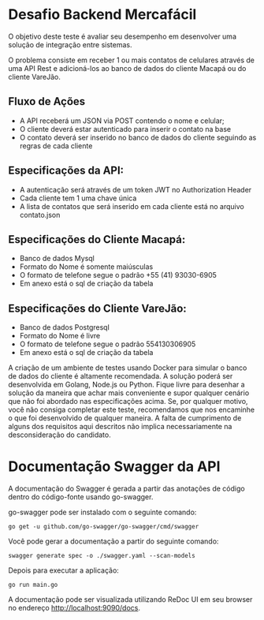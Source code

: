 # Desafio Backend Mercafácil

O objetivo deste teste é avaliar seu desempenho em desenvolver uma solução de integração entre sistemas.

O problema consiste em receber 1 ou mais contatos de celulares através de uma API Rest e adicioná-los ao banco de dados do cliente Macapá ou do cliente VareJão.

## Fluxo de Ações
- A API receberá um JSON via POST contendo o nome e celular;
- O cliente deverá estar autenticado para inserir o contato na base
- O contato deverá ser inserido no banco de dados do cliente seguindo as regras de cada cliente

## Especificações da API:
- A autenticação será através de um token JWT no Authorization Header
- Cada cliente tem 1 uma chave única
- A lista de contatos que será inserido em cada cliente está no arquivo contato.json

## Especificações do Cliente Macapá:
- Banco de dados Mysql
- Formato do Nome é somente maiúsculas
- O formato de telefone segue o padrão +55 (41) 93030-6905
- Em anexo está o sql de criação da tabela

## Especificações do Cliente VareJão:
- Banco de dados Postgresql
- Formato do Nome é livre
- O formato de telefone segue o padrão 554130306905
- Em anexo está o sql de criação da tabela

A criação de um ambiente de testes usando Docker para simular o banco de dados do cliente é altamente recomendada.
A solução poderá ser desenvolvida em Golang, Node.js ou Python.
Fique livre para desenhar a solução da maneira que achar mais conveniente e supor qualquer cenário que não foi abordado nas especificações acima.
Se, por qualquer motivo, você não consiga completar este teste, recomendamos que nos encaminhe o que foi desenvolvido de qualquer maneira.
A falta de cumprimento de alguns dos requisitos aqui descritos não implica necessariamente na desconsideração do candidato.

# Documentação Swagger da API
A documentação do Swagger é gerada a partir das anotações de código dentro do código-fonte usando go-swagger.

go-swagger pode ser instalado com o seguinte comando:
```
go get -u github.com/go-swagger/go-swagger/cmd/swagger
```

Você pode gerar a documentação a partir do seguinte comando:
```
swagger generate spec -o ./swagger.yaml --scan-models
```

Depois para executar a aplicação:
```
go run main.go
```

A documentação pode ser visualizada utilizando ReDoc UI em seu browser no endereço [http://localhost:9090/docs](http://localhost:9090/docs).
